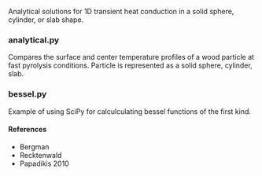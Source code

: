 Analytical solutions for 1D transient heat conduction in a solid sphere, cylinder, or slab shape.

### analytical.py
Compares the surface and center temperature profiles of a wood particle at fast pyrolysis conditions. Particle is represented as a solid sphere, cylinder, slab.

### bessel.py
Example of using SciPy for calculculating bessel functions of the first kind.



#### References
* Bergman
* Recktenwald
* Papadikis 2010
